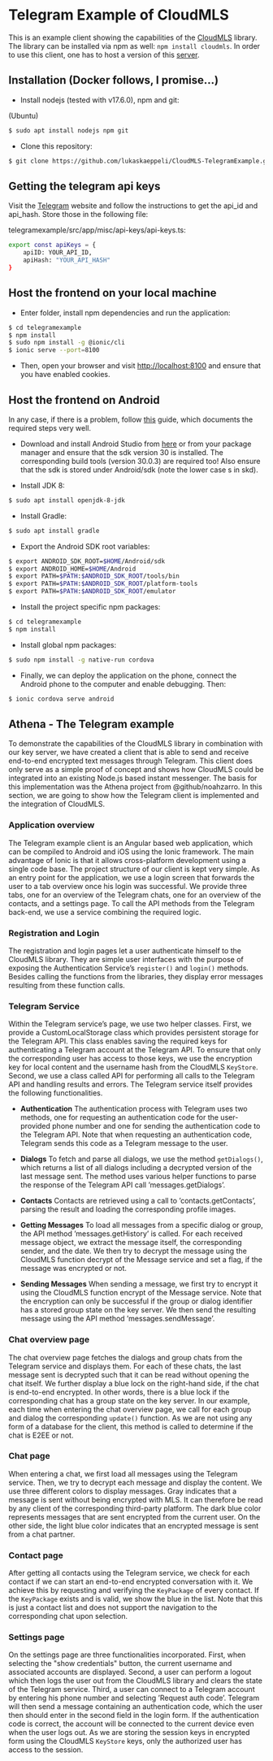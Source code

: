 # Telegram Example of CloudMLS

This is an example client showing the capabilities of the [CloudMLS](https://github.com/lukaskaeppeli/CloudMLS) library.
The library can be installed via npm as well: `npm install cloudmls`. In order to use this client, one has to host a version of this [server](https://github.com/lukaskaeppeli/CloudMLS-KeyServer).

## Installation (Docker follows, I promise...)

- Install nodejs (tested with v17.6.0), npm and git:

(Ubuntu)
```bash
$ sudo apt install nodejs npm git
```

- Clone this repository:

```bash
$ git clone https://github.com/lukaskaeppeli/CloudMLS-TelegramExample.git
```

## Getting the telegram api keys
Visit the [Telegram](https://core.telegram.org/api/obtaining_api_id) website and follow the instructions to get the api_id and api_hash. Store those in the following file:

telegramexample/src/app/misc/api-keys/api-keys.ts:
```bash
export const apiKeys = {
    apiID: YOUR_API_ID, 	
    apiHash: "YOUR_API_HASH"
}
```


## Host the frontend on your local machine

- Enter folder, install npm dependencies and run the application:

```bash
$ cd telegramexample
$ npm install
$ sudo npm install -g @ionic/cli
$ ionic serve --port=8100
```

- Then, open your browser and visit [http://localhost:8100](http://localhost:8100) and ensure that you have enabled cookies.


## Host the frontend on Android
In any case, if there is a problem, follow [this](https://ionicframework.com/docs/developing/android) guide, which documents the required steps very well.

- Download and install Android Studio from [here](https://developer.android.com/studio) or from your package manager and ensure that the sdk version 30 is installed. The corresponding build tools (version 30.0.3) are required too! Also ensure that the sdk is stored under Android/sdk (note the lower case s in skd).

- Install JDK 8:
```bash
$ sudo apt install openjdk-8-jdk
```

- Install Gradle:
```bash
$ sudo apt install gradle
```

- Export the Android SDK root variables:
```bash
$ export ANDROID_SDK_ROOT=$HOME/Android/sdk 
$ export ANDROID_HOME=$HOME/Android
$ export PATH=$PATH:$ANDROID_SDK_ROOT/tools/bin
$ export PATH=$PATH:$ANDROID_SDK_ROOT/platform-tools
$ export PATH=$PATH:$ANDROID_SDK_ROOT/emulator
```

- Install the project specific npm packages:
```bash 
$ cd telegramexample
$ npm install
```

- Install global npm packages:
```bash
$ sudo npm install -g native-run cordova
```

- Finally, we can deploy the application on the phone, connect the Android phone to the computer and enable debugging. Then:
```bash
$ ionic cordova serve android
```


## Athena - The Telegram example

To demonstrate the capabilities of the CloudMLS library in combination
with our key server, we have created a client that is able to send and
receive end-to-end encrypted text messages through Telegram. This client
does only serve as a simple proof of concept and shows how CloudMLS
could be integrated into an existing Node.js based instant messenger.
The basis for this implementation was the Athena project from @github/noahzarro.
In this section, we are going to show how the Telegram client is
implemented and the integration of CloudMLS.

### Application overview

The Telegram example client is an Angular based web application, which
can be compiled to Android and iOS using the Ionic framework. The main
advantage of Ionic is that it allows cross-platform development using a
single code base. The project structure of our client is kept very
simple. As an entry point for the application, we use a login screen
that forwards the user to a tab overview once his login was successful.
We provide three tabs, one for an overview of the Telegram chats, one
for an overview of the contacts, and a settings page. To call the API
methods from the Telegram back-end, we use a service combining the
required logic.

### Registration and Login

The registration and login pages let a user authenticate himself to the
CloudMLS library. They are simple user interfaces with the purpose of
exposing the Authentication Service’s `register()` and `login()`
methods. Besides calling the functions from the libraries, they display
error messages resulting from these function calls.

### Telegram Service

Within the Telegram service’s page, we use two helper classes. First, we
provide a CustomLocalStorage class which provides persistent storage for
the Telegram API. This class enables saving the required keys for
authenticating a Telegram account at the Telegram API. To ensure that
only the corresponding user has access to those keys, we use the
encryption key for local content and the username hash from the CloudMLS
`KeyStore`. Second, we use a class called API for performing all calls to 
the Telegram API and handling results and errors. The Telegram service 
itself provides the following functionalities.

-   **Authentication** The authentication process with Telegram uses two
    methods, one for requesting an authentication code for the
    user-provided phone number and one for sending the authentication
    code to the Telegram API. Note that when requesting an
    authentication code, Telegram sends this code as a Telegram message
    to the user.

-   **Dialogs** To fetch and parse all dialogs, we use the method
    `getDialogs()`, which returns a list of all dialogs including a
    decrypted version of the last message sent. The method uses various
    helper functions to parse the response of the Telegram API call
    ’messages.getDialogs’.

-   **Contacts** Contacts are retrieved using a call to
    ’contacts.getContacts’, parsing the result and loading the
    corresponding profile images.

-   **Getting Messages** To load all messages from a specific dialog or
    group, the API method ’messages.getHistory’ is called. For each
    received message object, we extract the message itself, the
    corresponding sender, and the date. We then try to decrypt the
    message using the CloudMLS function decrypt of the Message service
    and set a flag, if the message was encrypted or not.

-   **Sending Messages** When sending a message, we first try to encrypt
    it using the CloudMLS function encrypt of the Message service. Note
    that the encryption can only be successful if the group or dialog
    identifier has a stored group state on the key server. We then send
    the resulting message using the API method ’messages.sendMessage’.


### Chat overview page

The chat overview page fetches the dialogs and group chats from the
Telegram service and displays them. For each of
these chats, the last message sent is decrypted such that it can be read
without opening the chat itself. We further display a blue lock on the
right-hand side, if the chat is end-to-end encrypted. In other words,
there is a blue lock if the corresponding chat has a group state on the
key server. In our example, each time when entering the chat overview
page, we call for each group and dialog the corresponding `update()` 
function. As we are not using any form of a database for the
client, this method is called to determine if the chat is E2EE or not.

### Chat page

When entering a chat, we first load all messages using the Telegram
service. Then, we try to decrypt each message and display the content.
We use three different colors to display messages. Gray indicates that a 
message is sent without being encrypted with MLS. It can therefore be 
read by any client of the corresponding third-party platform. The dark 
blue color represents messages that are sent encrypted from the current 
user. On the other side, the light blue color indicates that an encrypted 
message is sent from a chat partner.

### Contact page

After getting all contacts using the Telegram service, we check for each
contact if we can start an end-to-end encrypted conversation with it. We
achieve this by requesting and verifying the `KeyPackage` of every
contact. If the `KeyPackage` exists and is valid, we show the blue in
the list. Note that this is just a contact list and does not support the
navigation to the corresponding chat upon selection.

### Settings page

On the settings page are three functionalities incorporated. First, when
selecting the "show credentials" button, the current username and
associated accounts are displayed. Second, a user can perform a logout
which then logs the user out from the CloudMLS library and clears the
state of the Telegram service. Third, a user can connect to a Telegram
account by entering his phone number and selecting ’Request auth code’.
Telegram will then send a message containing an authentication code,
which the user then should enter in the second field in the login form.
If the authentication code is correct, the account will be connected to
the current device even when the user logs out. As we are storing the
session keys in encrypted form using the CloudMLS `KeyStore` keys, only
the authorized user has access to the session.
